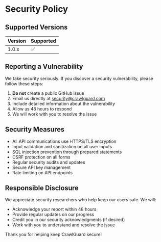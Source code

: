 # Security Policy

## Supported Versions

| Version | Supported          |
| ------- | ------------------ |
| 1.0.x   | :white_check_mark: |

## Reporting a Vulnerability

We take security seriously. If you discover a security vulnerability, please follow these steps:

1. **Do not** create a public GitHub issue
2. Email us directly at security@crawlguard.com
3. Include detailed information about the vulnerability
4. Allow us 48 hours to respond
5. We will work with you to resolve the issue

## Security Measures

- All API communications use HTTPS/TLS encryption
- Input validation and sanitization on all user inputs
- SQL injection prevention through prepared statements
- CSRF protection on all forms
- Regular security audits and updates
- Secure API key management
- Rate limiting on API endpoints

## Responsible Disclosure

We appreciate security researchers who help keep our users safe. We will:

- Acknowledge your report within 48 hours
- Provide regular updates on our progress
- Credit you in our security acknowledgments (if desired)
- Work with you to understand and resolve the issue

Thank you for helping keep CrawlGuard secure!

